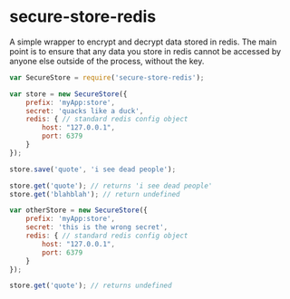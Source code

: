 # secure-store-redis

A simple wrapper to encrypt and decrypt data stored in redis. The main point is to ensure that any data you store in redis cannot be accessed by anyone else outside of the process, without the key.


```javascript
var SecureStore = require('secure-store-redis');

var store = new SecureStore({
    prefix: 'myApp:store',
    secret: 'quacks like a duck',
    redis: { // standard redis config object
        host: "127.0.0.1",
        port: 6379
    }
});

store.save('quote', 'i see dead people');

store.get('quote'); // returns 'i see dead people'
store.get('blahblah'); // return undefined

var otherStore = new SecureStore({
    prefix: 'myApp:store',
    secret: 'this is the wrong secret',
    redis: { // standard redis config object
        host: "127.0.0.1",
        port: 6379
    }
});

store.get('quote'); // returns undefined
```
